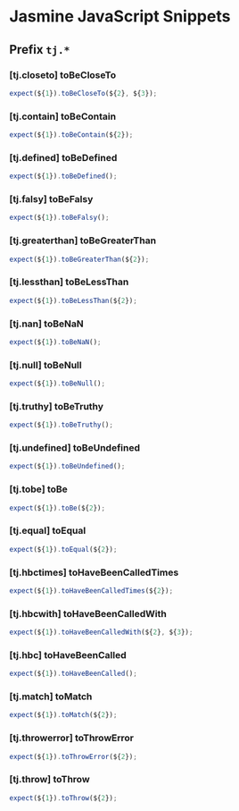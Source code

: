 # Jasmine JavaScript Snippets

## Prefix `tj.*`

### [tj.closeto] toBeCloseTo

```javascript
expect(${1}).toBeCloseTo(${2}, ${3});
```

### [tj.contain] toBeContain

```javascript
expect(${1}).toBeContain(${2});
```

### [tj.defined] toBeDefined

```javascript
expect(${1}).toBeDefined();
```

### [tj.falsy] toBeFalsy

```javascript
expect(${1}).toBeFalsy();
```

### [tj.greaterthan] toBeGreaterThan

```javascript
expect(${1}).toBeGreaterThan(${2});
```

### [tj.lessthan] toBeLessThan

```javascript
expect(${1}).toBeLessThan(${2});
```

### [tj.nan] toBeNaN

```javascript
expect(${1}).toBeNaN();
```

### [tj.null] toBeNull

```javascript
expect(${1}).toBeNull();
```

### [tj.truthy] toBeTruthy

```javascript
expect(${1}).toBeTruthy();
```

### [tj.undefined] toBeUndefined

```javascript
expect(${1}).toBeUndefined();
```

### [tj.tobe] toBe

```javascript
expect(${1}).toBe(${2});
```

### [tj.equal] toEqual

```javascript
expect(${1}).toEqual(${2});
```

### [tj.hbctimes] toHaveBeenCalledTimes

```javascript
expect(${1}).toHaveBeenCalledTimes(${2});
```

### [tj.hbcwith] toHaveBeenCalledWith

```javascript
expect(${1}).toHaveBeenCalledWith(${2}, ${3});
```

### [tj.hbc] toHaveBeenCalled

```javascript
expect(${1}).toHaveBeenCalled();
```

### [tj.match] toMatch

```javascript
expect(${1}).toMatch(${2});
```

### [tj.throwerror] toThrowError

```javascript
expect(${1}).toThrowError(${2});
```

### [tj.throw] toThrow

```javascript
expect(${1}).toThrow(${2});
```
